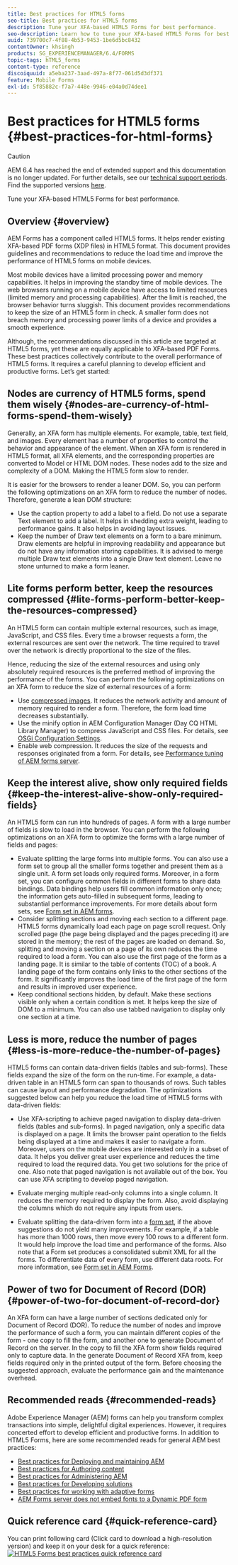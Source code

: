 ```yaml
---
title: Best practices for HTML5 forms
seo-title: Best practices for HTML5 forms
description: Tune your XFA-based HTML5 Forms for best performance. 
seo-description: Learn how to tune your XFA-based HTML5 Forms for best performance. 
uuid: 739700c7-4f88-4b53-9453-1be6d5bc8432
contentOwner: khsingh
products: SG_EXPERIENCEMANAGER/6.4/FORMS
topic-tags: hTML5_forms
content-type: reference
discoiquuid: a5eba237-3aad-497a-8f77-061d5d3df371
feature: Mobile Forms
exl-id: 5f85882c-f7a7-448e-9946-e04a0d74dee1
---
```

# Best practices for HTML5 forms  {#best-practices-for-html-forms}

>[!CAUTION]
>
>AEM 6.4 has reached the end of extended support and this documentation is no longer updated. For further details, see our [technical support periods](https://helpx.adobe.com/support/programs/eol-matrix.html). Find the supported versions [here](https://experienceleague.adobe.com/docs/).

Tune your XFA-based HTML5 Forms for best performance.

## Overview {#overview}

AEM Forms has a component called HTML5 forms. It helps render existing XFA-based PDF forms (XDP files) in HTML5 format. This document provides guidelines and recommendations to reduce the load time and improve the performance of HTML5 forms on mobile devices.

Most mobile devices have a limited processing power and memory capabilities. It helps in improving the standby time of mobile devices. The web browsers running on a mobile device have access to limited resources (limited memory and processing capabilities). After the limit is reached, the browser behavior turns sluggish. This document provides recommendations to keep the size of an HTML5 form in check. A smaller form does not breach memory and processing power limits of a device and provides a smooth experience.

Although, the recommendations discussed in this article are targeted at HTML5 forms, yet these are equally applicable to XFA-based PDF Forms. These best practices collectively contribute to the overall performance of HTML5 forms. It requires a careful planning to develop efficient and productive forms. Let’s get started:

## Nodes are currency of HTML5 forms, spend them wisely {#nodes-are-currency-of-html-forms-spend-them-wisely}

Generally, an XFA form has multiple elements. For example, table, text field, and images. Every element has a number of properties to control the behavior and appearance of the element. When an XFA form is rendered in HTML5 format, all XFA elements, and the corresponding properties are converted to Model or HTML DOM nodes. These nodes add to the size and complexity of a DOM. Making the HTML5 form slow to render.

It is easier for the browsers to render a leaner DOM. So, you can perform the following optimizations on an XFA form to reduce the number of nodes. Therefore, generate a lean DOM structure:

* Use the caption property to add a label to a field. Do not use a separate Text element to add a label. It helps in shedding extra weight, leading to performance gains. It also helps in avoiding layout issues.  
* Keep the number of Draw text elements on a form to a bare minimum. Draw elements are helpful in improving readability and appearance but do not have any information storing capabilities. It is advised to merge multiple Draw text elements into a single Draw text element. Leave no stone unturned to make a form leaner.

## Lite forms perform better, keep the resources compressed {#lite-forms-perform-better-keep-the-resources-compressed}

An HTML5 form can contain multiple external resources, such as image, JavaScript, and CSS files. Every time a browser requests a form, the external resources are sent over the network. The time required to travel over the network is directly proportional to the size of the files.

Hence, reducing the size of the external resources and using only absolutely required resources is the preferred method of improving the performance of the forms. You can perform the following optimizations on an XFA form to reduce the size of external resources of a form:

* Use [compressed images](/help/assets/best-practices-for-optimizing-the-quality-of-your-images.md). It reduces the network activity and amount of memory required to render a form. Therefore, the form load time decreases substantially.
* Use the minify option in AEM Configuration Manager (Day CQ HTML Library Manager) to compress JavaScript and CSS files. For details, see [OSGi Configuration Settings](/help/sites-deploying/osgi-configuration-settings.md).
* Enable web compression. It reduces the size of the requests and responses originated from a form. For details, see [Performance tuning of AEM forms server](https://helpx.adobe.com/aem-forms/6-3/performance-tuning-aem-forms.html).

## Keep the interest alive, show only required fields  {#keep-the-interest-alive-show-only-required-fields}

An HTML5 form can run into hundreds of pages. A form with a large number of fields is slow to load in the browser. You can perform the following optimizations on an XFA form to optimize the forms with a large number of fields and pages:

* Evaluate splitting the large forms into multiple forms. You can also use a form set to group all the smaller forms together and present them as a single unit. A form set loads only required forms. Moreover, in a form set, you can configure common fields in different forms to share data bindings. Data bindings help users fill common information only once; the information gets auto-filled in subsequent forms, leading to substantial performance improvements. For more details about form sets, see [Form set in AEM forms](https://helpx.adobe.com/aem-forms/6-3/formset-in-aem-forms.html).
* Consider splitting sections and moving each section to a different page. HTML5 forms dynamically load each page on page scroll request. Only scrolled page (the page being displayed and the pages preceding it) are stored in the memory; the rest of the pages are loaded on demand. So, splitting and moving a section on a page of its own reduces the time required to load a form. You can also use the first page of the form as a landing page. It is similar to the table of contents (TOC) of a book. A landing page of the form contains only links to the other sections of the form. It significantly improves the load time of the first page of the form and results in improved user experience.
* Keep conditional sections hidden, by default. Make these sections visible only when a certain condition is met. It helps keep the size of DOM to a minimum. You can also use tabbed navigation to display only one section at a time.

## Less is more, reduce the number of pages {#less-is-more-reduce-the-number-of-pages}

HTML5 forms can contain data-driven fields (tables and sub-forms). These fields expand the size of the form on the run-time. For example, a data-driven table in an HTML5 form can span to thousands of rows. Such tables can cause layout and performance degradation. The optimizations suggested below can help you reduce the load time of HTML5 forms with data-driven fields:

* Use XFA-scripting to achieve paged navigation to display data-driven fields (tables and sub-forms). In paged navigation, only a specific data is displayed on a page. It limits the browser  paint  operation to the fields being displayed at a time and makes it easier to navigate a form. Moreover, users on the mobile devices are interested only in a subset of data. It helps you deliver great user experience and reduces the time required to load the required data. You get two solutions for the price of one.  Also  note that paged navigation is not available out of the box. You can use XFA scripting to develop paged navigation.

* Evaluate merging multiple read-only columns into a single column. It reduces the memory required to display the form. Also, avoid displaying the columns which do not require any inputs from users.
* Evaluate splitting the data-driven form into a [form set](https://helpx.adobe.com/aem-forms/6-3/formset-in-aem-forms.html), if the above suggestions do not yield many improvements. For example, if a table has more than 1000 rows, then move every 100 rows to a different form. It would help improve the load time and performance of the forms.  Also  note that a Form set produces a consolidated submit XML for all the forms. To differentiate data of every form, use different data roots. For more information, see [Form set in AEM Forms](https://helpx.adobe.com/aem-forms/6-3/formset-in-aem-forms.html).

## Power of two for Document of Record (DOR) {#power-of-two-for-document-of-record-dor}

An XFA form can have a large number of sections dedicated only for Document of Record (DOR). To reduce the number of nodes and improve the performance of such a form, you can maintain different copies of the form - one copy to fill the form, and another one to generate Document of Record on the server. In the copy to fill the XFA form show fields required only to capture data. In the generate Document of Record XFA from, keep fields required only in the printed output of the form. Before choosing the suggested approach, evaluate the performance gain and the maintenance overhead.

## Recommended reads  {#recommended-reads}

Adobe Experience Manager (AEM) forms can help you transform complex transactions into simple, delightful digital experiences. However, it requires concerted effort to develop efficient and productive forms. In addition to HTML5 Forms, here are some recommended reads for general AEM best practices:

* [Best practices for Deploying and maintaining AEM](/help/sites-deploying/best-practices.md)
* [Best practices for Authoring content](/help/sites-authoring/best-practices.md)
* [Best practices for Administering AEM](/help/sites-administering/administer-best-practices.md)
* [Best practices for Developing solutions](/help/sites-developing/best-practices.md)
* [Best practices for working with adaptive forms](/help/forms/using/adaptive-forms-best-practices.md)
* [AEM Forms server does not embed fonts to a Dynamic PDF form](https://helpx.adobe.com/aem-forms/kb/aem-forms-server-does-not-embed-fonts-to-dynamic-pdf-form.html)

## Quick reference card {#quick-reference-card}

You can print following card (Click card to download a high-resolution version) and keep it on your desk for a quick reference:
    [ ![HTML5 Forms best practices quick reference card](do-not-localize/best-practices_reference_card.png)](assets/html5_forms_best_practices_reference_card.pdf)
